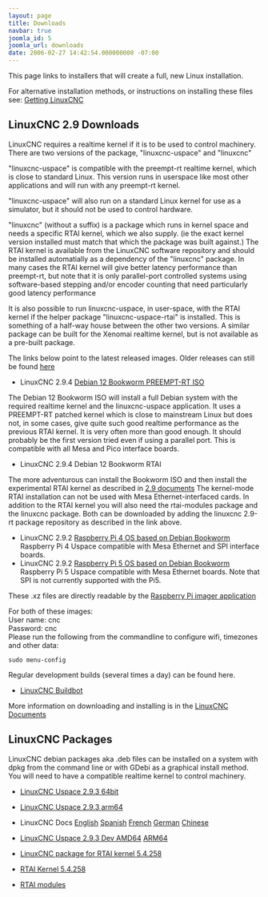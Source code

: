 ```yaml
---
layout: page
title: Downloads
navbar: true
joomla_id: 5
joomla_url: downloads
date: 2006-02-27 14:42:54.000000000 -07:00
---
```


This page links to installers that will create a full, new Linux
installation.

For alternative installation methods, or instructions on installing these
files see: 
[Getting LinuxCNC](http://linuxcnc.org/docs/stable/html/getting-started/getting-linuxcnc.html)

## LinuxCNC 2.9 Downloads

LinuxCNC requires a realtime kernel if it is to be used to control machinery. 
There are two versions of the package, "linuxcnc-uspace" and "linuxcnc"

"linuxcnc-uspace" is compatible with the preempt-rt realtime kernel, which
is close to standard Linux. This version runs in userspace like most
other applications and will run with any preempt-rt kernel. 

"linuxcnc-uspace" will also run on a standard Linux kernel for use as a
simulator, but it should not be used to control hardware. 

"linuxcnc" (without a suffix) is a package which runs in kernel space 
and needs a specific RTAI kernel, which we also supply. (ie the exact
kernel version installed must match that which the package was built
against.) The RTAI kernel is available from the LinuxCNC software repository
and should be installed automatially as a dependency of the "linuxcnc" package.
In many cases the RTAI kernel will give better latency performance than
preempt-rt, but note that it is only parallel-port controlled systems
using software-based  stepping and/or encoder counting that need particularly
good latency performance 

It is also possible to run linuxcnc-uspace, in user-space, with the RTAI
kernel if the helper package "linuxcnc-uspace-rtai" is installed. This is
something of a half-way house between the other two versions. A similar
package can be built for the Xenomai realtime kernel, but is not available
as a pre-built package. 

The links below point to the latest released images. Older releases can still be
found [here](https://www.linuxcnc.org/iso/)

* LinuxCNC 2.9.4 [Debian 12 Bookworm PREEMPT-RT ISO](https://www.linuxcnc.org/iso/linuxcnc_2.9.4-amd64.hybrid.iso)

The Debian 12 Bookworm ISO will install a full Debian system with the required
realtime kernel and the linuxcnc-uspace application. It uses a PREEMPT-RT
patched kernel  which is close to mainstream Linux but does not, in some
cases, give quite such good realtime performance as the previous RTAI
kernel. It is very often more than good enough. It should probably be
the first version tried even if using a parallel port.
This is compatible with all Mesa and Pico interface boards.

* LinuxCNC 2.9.4 Debian 12 Bookworm RTAI

The more adventurous can install the Bookworm ISO and then install the
experimental RTAI kernel as described in 
[2.9 documents](http://linuxcnc.org/docs/2.9/html/getting-started/getting-linuxcnc.html#cha:Installing-RTAI)
The kernel-mode RTAI installation can not be used with Mesa Ethernet-interfaced cards.
In addition to the RTAI kernel you will also need the rtai-modules package and the linuxcnc package. Both can
be downloaded by adding the linuxcnc 2.9-rt package repository as described in the link above. 


* LinuxCNC 2.9.2 [Raspberry Pi 4 OS based on Debian Bookworm](https://www.linuxcnc.org/iso/rpi-4-debian-bookworm-6.1.54-rt15-arm64-ext4-2023-11-17-1731.img.xz)
Raspberry Pi 4 Uspace compatible with Mesa Ethernet and SPI interface boards.
* LinuxCNC 2.9.2 [Raspberry Pi 5 OS based on Debian Bookworm](https://www.linuxcnc.org/iso/rpi-5-debian-bookworm-6.1.61-rt15-arm64-ext4-2023-11-17-1520.img.xz)
Raspberry Pi 5 Uspace compatible with Mesa Ethernet boards. Note that SPI is not currently supported with the Pi5.

These .xz files are directly readable by the [Raspberry Pi imager application](https://www.raspberrypi.com/software/)

For both of these images:  
User name: cnc  
Password: cnc  
Please run the following from the commandline to configure wifi, timezones and other data:  
```
sudo menu-config
```

Regular development builds (several times a day) can be found here. 
* [LinuxCNC Buildbot](http://buildbot.linuxcnc.org/)

More information on downloading and installing is in the
[LinuxCNC Documents](http://linuxcnc.org/docs/stable/html/getting-started/getting-linuxcnc.html)


## LinuxCNC Packages

LinuxCNC debian packages aka .deb files can be installed on a system with dpkg
from the command line or with GDebi as a graphical install method. You will need
to have a compatible realtime kernel to control machinery.

* [LinuxCNC Uspace 2.9.3 64bit](https://www.linuxcnc.org/dists/bookworm/2.9-uspace/binary-amd64/linuxcnc-uspace_2.9.3_amd64.deb)
* [LinuxCNC Uspace 2.9.3 arm64](https://www.linuxcnc.org/dists/bookworm/2.9-uspace/binary-arm64/linuxcnc-uspace_2.9.3_arm64.deb)
* LinuxCNC Docs [English](https://www.linuxcnc.org/dists/bookworm/2.9-uspace/binary-all/linuxcnc-doc-en_2.9.3_all.deb) [Spanish](https://www.linuxcnc.org/dists/bookworm/2.9-uspace/binary-all/linuxcnc-doc-es_2.9.3_all.deb) [French](https://www.linuxcnc.org/dists/bookworm/2.9-uspace/binary-all/linuxcnc-doc-fr_2.9.3_all.deb) [German](https://www.linuxcnc.org/dists/bookworm/2.9-uspace/binary-all/linuxcnc-doc-de_2.9.3_all.deb) [Chinese](https://www.linuxcnc.org/dists/bookworm/2.9-uspace/binary-all/linuxcnc-doc-zh-cn_2.9.3_all.deb)
* [LinuxCNC Uspace 2.9.3 Dev AMD64](https://www.linuxcnc.org/dists/bookworm/2.9-uspace/binary-amd64/linuxcnc-uspace-dev_2.9.3_amd64.deb) [ARM64](https://www.linuxcnc.org/dists/bookworm/2.9-uspace/binary-arm64/linuxcnc-uspace-dev_2.9.3_arm64.deb)

* [LinuxCNC package for RTAI kernel 5.4.258](https://www.linuxcnc.org/dists/bookworm/2.9-rt/binary-amd64/linuxcnc_2.9.3_amd64.deb)
* [RTAI Kernel 5.4.258](https://www.linuxcnc.org/dists/bookworm/base/binary-amd64/linux-image-5.4.258-rtai-amd64_5.4.258-rtai-amd64-2_amd64.deb)
* [RTAI modules](https://www.linuxcnc.org/dists/bookworm/base/binary-amd64/rtai-modules-5.4.258_5.3.3-linuxcnc-delta_amd64.deb)


